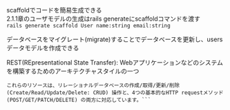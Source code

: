 scaffoldでコードを簡易生成できる  
2.1.1章のユーザモデルの生成はrails generateにscaffoldコマンドを渡す  
```rails generate scaffold User name:string email:string```  
    
データベースをマイグレート(migrate)することでデータベースを更新し、usersデータモデルを作成できる  
  
REST(REpresentational State Transfer): Webアプリケーションなどのシステムを構築するためのアーキテクチャスタイルの一つ  
```RailsアプリケーションにおけるRESTとは、アプリケーションを構成するコンポーネント (ユーザーやマイクロポストなど) を「リソース」としてモデル化することを指します。   
これらのリソースは、リレーショナルデータベースの作成/取得/更新/削除 (Create/Read/Update/Delete: CRUD) 操作と、4つの基本的なHTTP requestメソッド (POST/GET/PATCH/DELETE) の両方に対応しています。```  


